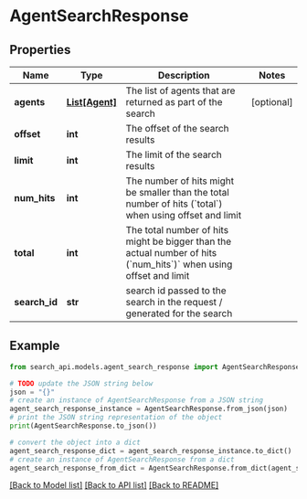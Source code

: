 # AgentSearchResponse


## Properties

Name | Type | Description | Notes
------------ | ------------- | ------------- | -------------
**agents** | [**List[Agent]**](Agent.md) | The list of agents that are returned as part of the search | [optional] 
**offset** | **int** | The offset of the search results | 
**limit** | **int** | The limit of the search results | 
**num_hits** | **int** | The number of hits might be smaller than the total number of hits (&#x60;total&#x60;) when using offset and limit | 
**total** | **int** | The total number of hits might be bigger than the actual number of hits (&#x60;num_hits&#x60;)&#x60; when using offset and limit | 
**search_id** | **str** | search id passed to the search in the request / generated for the search | 

## Example

```python
from search_api.models.agent_search_response import AgentSearchResponse

# TODO update the JSON string below
json = "{}"
# create an instance of AgentSearchResponse from a JSON string
agent_search_response_instance = AgentSearchResponse.from_json(json)
# print the JSON string representation of the object
print(AgentSearchResponse.to_json())

# convert the object into a dict
agent_search_response_dict = agent_search_response_instance.to_dict()
# create an instance of AgentSearchResponse from a dict
agent_search_response_from_dict = AgentSearchResponse.from_dict(agent_search_response_dict)
```
[[Back to Model list]](../README.md#documentation-for-models) [[Back to API list]](../README.md#documentation-for-api-endpoints) [[Back to README]](../README.md)


